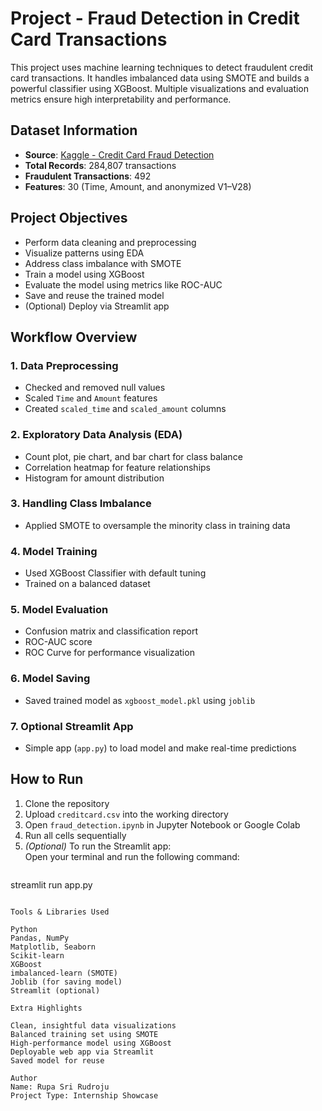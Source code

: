 # Project - Fraud Detection in Credit Card Transactions

This project uses machine learning techniques to detect fraudulent credit card transactions. It handles imbalanced data using SMOTE and builds a powerful classifier using XGBoost. Multiple visualizations and evaluation metrics ensure high interpretability and performance.

## Dataset Information

- **Source**: [Kaggle - Credit Card Fraud Detection](https://www.kaggle.com/datasets/mlg-ulb/creditcardfraud)
- **Total Records**: 284,807 transactions  
- **Fraudulent Transactions**: 492  
- **Features**: 30 (Time, Amount, and anonymized V1–V28)

## Project Objectives

- Perform data cleaning and preprocessing  
- Visualize patterns using EDA  
- Address class imbalance with SMOTE  
- Train a model using XGBoost  
- Evaluate the model using metrics like ROC-AUC  
- Save and reuse the trained model  
- (Optional) Deploy via Streamlit app

## Workflow Overview

### 1. Data Preprocessing
- Checked and removed null values  
- Scaled `Time` and `Amount` features  
- Created `scaled_time` and `scaled_amount` columns

### 2. Exploratory Data Analysis (EDA)
- Count plot, pie chart, and bar chart for class balance  
- Correlation heatmap for feature relationships  
- Histogram for amount distribution

### 3. Handling Class Imbalance
- Applied SMOTE to oversample the minority class in training data

### 4. Model Training
- Used XGBoost Classifier with default tuning  
- Trained on a balanced dataset

### 5. Model Evaluation
- Confusion matrix and classification report  
- ROC-AUC score  
- ROC Curve for performance visualization

### 6. Model Saving
- Saved trained model as `xgboost_model.pkl` using `joblib`

### 7. Optional Streamlit App
- Simple app (`app.py`) to load model and make real-time predictions



## How to Run

1. Clone the repository  
2. Upload `creditcard.csv` into the working directory  
3. Open `fraud_detection.ipynb` in Jupyter Notebook or Google Colab  
4. Run all cells sequentially  
5. *(Optional)* To run the Streamlit app:  
   Open your terminal and run the following command:
   ```bash
streamlit run app.py
```

Tools & Libraries Used

Python
Pandas, NumPy
Matplotlib, Seaborn
Scikit-learn
XGBoost
imbalanced-learn (SMOTE)
Joblib (for saving model)
Streamlit (optional)

Extra Highlights

Clean, insightful data visualizations
Balanced training set using SMOTE
High-performance model using XGBoost
Deployable web app via Streamlit
Saved model for reuse

Author
Name: Rupa Sri Rudroju
Project Type: Internship Showcase

